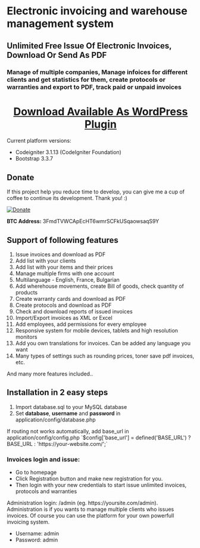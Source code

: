 # Electronic invoicing and warehouse management system
## Unlimited Free Issue Of Electronic Invoices, Download Or Send As PDF

### Manage of multiple companies, Manage infoices for different clients and get statistics for them, create protocols or warranties and export to PDF, track paid or unpaid invoices

<h1 align="center">
    <a href="https://codecanyon.net/item/electronic-invoice/">Download Available As WordPress Plugin</a>
</h1>

<p>Current platform versions:</p>

* Codeigniter 3.1.13 (CodeIgniter Foundation)
* Bootstrap 3.3.7

## Donate
<p>If this project help you reduce time to develop, you can give me a cup of coffee to continue its development. Thank you! :)</p>

[![Donate](https://www.paypalobjects.com/en_US/i/btn/btn_donateCC_LG.gif)](https://www.paypal.me/mushlihun)

<p><b>BTC Address:</b> 3FmdTVWCApEcHT6wmrSCFkUSqaowsaqS9Y</p>

## Support of following features

1. Issue invoices and download as PDF
2. Add list with your clients
3. Add list with your items and their prices
4. Manage multiple firms with one account
5. Multilanguage - English, France, Bulgarian
6. Add wherehouse movements, create Bill of goods, check quantity of products
7. Create warranty cards and download as PDF
8. Create protocols and download as PDF
9. Check and download reports of issued invoices
10. Import/Export invoices as XML or Excel
11. Add employees, add permissions for every employee
12. Responsive system for mobile devices, tablets and high resolution monitors
13. Add you own translations for invoices. Can be added any language you want
14. Many types of settings such as rounding prices, toner save pdf invoices, etc.

<p>And many more features included..</p>

## Installation in 2 easy steps
1. Import database.sql to your MySQL database
2. Set <b>database</b>, <b>username</b> and <b>password</b> in application/config/database.php

<p>If routing not works automatically, add base_url in application/config/config.php `$config['base_url'] = defined('BASE_URL') ? BASE_URL : 'https://your-website.com/';`</p>

### Invoices login and issue:

- Go to homepage
- Click Registration button and make new registration for you.
- Then login with your new credentials to start issue unlimited invoices, protocols and warranties

<p>Administration login: /admin (eg. https://yoursite.com/admin). Administration is if you wants to manage multiple clients who issues invoices. Of course you can use the platform for your own powerfull invoicing system.</p>

- Username: admin
- Password: admin
